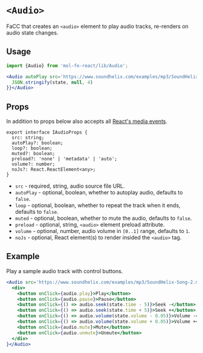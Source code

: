 # `<Audio>`

FaCC that creates an `<audio>` element to play audio tracks, re-renders on audio state changes.

## Usage

```jsx
import {Audio} from 'mol-fe-react/lib/Audio';

<Audio autoPlay src='https://www.soundhelix.com/examples/mp3/SoundHelix-Song-2.mp3'>{(control, state) => {
  JSON.stringify(state, null, 4)
}}</Audio>
```

## Props

In addition to props below also accepts all [React's media events](https://reactjs.org/docs/events.html#media-events).

```tsx
export interface IAudioProps {
  src: string;
  autoPlay?: boolean;
  loop?: boolean;
  muted?: boolean;
  preload?: 'none' | 'metadata' | 'auto';
  volume?: number;
  noJs?: React.ReactElement<any>;
}
```

  - `src` - required, string, audio source file URL.
  - `autoPlay` - optional, boolean, whether to autoplay audio, defaults to `false`.
  - `loop` - optional, boolean, whether to repeat the track when it ends, defaults to `false`.
  - `muted` - optional, boolean, whether to mute the audio, defaults to `false`.
  - `preload` - optional, string, `<audio>` element preload attribute.
  - `volume` - optional, number, audio volume in `[0..1]` range, defaults to `1`.
  - `noJs` - optional, React element(s) to render insided the `<audio>` tag.

## Example

Play a sample audio track with control buttons.

```jsx
<Audio src='https://www.soundhelix.com/examples/mp3/SoundHelix-Song-2.mp3'>{(audio, state) =>
  <div>
    <button onClick={audio.play}>Play</button>
    <button onClick={audio.pause}>Pause</button>
    <button onClick={() => audio.seek(state.time - 5)}>Seek -</button>
    <button onClick={() => audio.seek(state.time + 5)}>Seek +</button>
    <button onClick={() => audio.volume(state.volume - 0.05)}>Volume -</button>
    <button onClick={() => audio.volume(state.volume + 0.05)}>Volume +</button>
    <button onClick={audio.mute}>Mute</button>
    <button onClick={audio.unmute}>Unmute</button>
  </div>
}</Audio>
```
